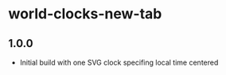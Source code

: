 # world-clocks-new-tab

## 1.0.0

 - Initial build with one SVG clock specifing local time centered
